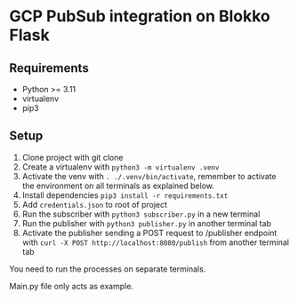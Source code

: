 # GCP PubSub integration on Blokko Flask

## Requirements

- Python >= 3.11
- virtualenv
- pip3

## Setup

1. Clone project with git clone
2. Create a virtualenv with `python3 -m virtualenv .venv`
3. Activate the venv with `. ./.venv/bin/activate`, remember to activate the environment on all terminals as explained below.
4. Install dependencies `pip3 install -r requirements.txt`
5. Add `credentials.json` to root of project
6. Run the subscriber with `python3 subscriber.py` in a new terminal
7. Run the publisher with `python3 publisher.py` in another terminal tab
8. Activate the publisher sending a POST request to /publisher endpoint with `curl -X POST http://localhost:8080/publish` from another terminal tab

You need to run the processes on separate terminals.

Main.py file only acts as example.
